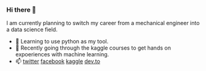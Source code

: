 ### Hi there 👋
I am currently planning to switch my career from a mechanical engineer into a data science field.
- 🌱 Learning to use python as my tool.
- 🔭 Recently going through the kaggle courses to get hands on expoeriences with machine learning.
- 📫 [twitter](https://twitter.com/NajmusShayadat) [facebook](https://www.facebook.com/najmus.bappy) [kaggle](https://www.kaggle.com/najmusshayadat) [dev.to](https://dev.to/najmusshayadat)

<!--
**NajmusShayadat/NajmusShayadat** is a ✨ _special_ ✨ repository because its `README.md` (this file) appears on your GitHub profile.

Here are some ideas to get you started:

- 🔭 I’m currently working on ...
- 🌱 I’m currently learning ...
- 👯 I’m looking to collaborate on ...
- 🤔 I’m looking for help with ...
- 💬 Ask me about ...
- 📫 How to reach me: ...
- 😄 Pronouns: ...
- ⚡ Fun fact: ...
-->
